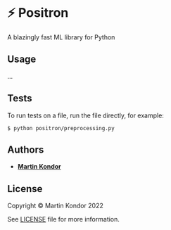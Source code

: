 # ⚡ Positron

A blazingly fast ML library for Python

## Usage

...

## Tests

To run tests on a file, run the file directly, for example:

```$ python positron/preprocessing.py```

## Authors

* **[Martin Kondor](https://github.com/MartinKondor)**


## License 

Copyright &copy; Martin Kondor 2022

See [LICENSE](./LICENSE) file for more information.
